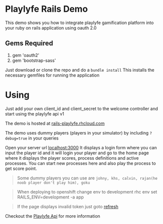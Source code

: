 Playlyfe Rails Demo
===================
This demo shows you how to integrate playlyfe gamification platform into your ruby on rails
application using oauth 2.0

Gems Required
-------------
1. gem 'oauth2'
2. gem 'bootstrap-sass'

Just download or clone the repo and do a ```bundle install```
This installs the necessary gemfiles for running the application

Using
=====
Just add your own client_id and client_secret to the welcome controller and start using
the playlyfe api v1

The demo is hosted at [rails-playlyfe.rhcloud.com](http://rails-playlyfe.rhcloud.com)

The demo uses dummy players (players in your simulator) by including ```?debug=true``` in your queries

Open your server url [localhost:3000](http://localhost:3000)
It displays a login form where you can input the player id and it will login your player and go to the
home page where it displays the player scores, process definitions and active processes.
You can start new processes here and also play the process to get score point.

> Some dummy players you can use are ```johny, khs, calvin, rajan(he noob player don't play him), goku```

> When deploying to openshift change env to development rhc env set RAILS_ENV=development -a app

> If the page displays invalid token just goto [refresh](http://rails-playlyfe.rhcloud.com/welcome/refresh)

Checkout the [Playlyfe Api](http://dev.playlyfe.com/docs/api) for more information

